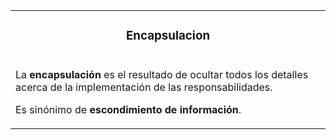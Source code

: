 <table id="card">
    <tr>
        <td align="center">
            <h3>Encapsulacion</h3>
        </td>
    </tr>
    <tr>
        <td>
            <p>La <b>encapsulación</b> es el resultado de ocultar todos los detalles acerca de la implementación de las responsabilidades.</p>
            <p>Es sinónimo de <b>escondimiento de información</b>.</p>
        </td>
    </tr>
</table>

